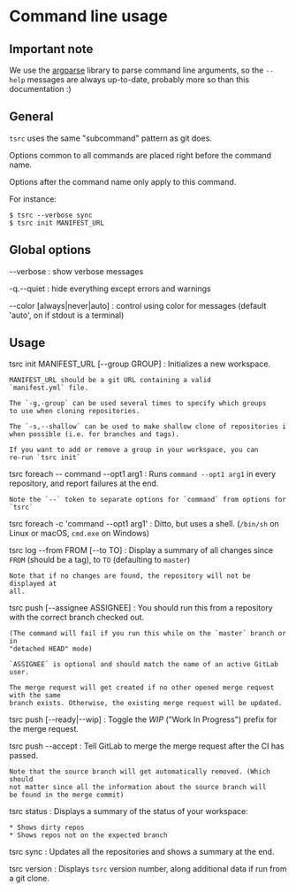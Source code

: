 # Command line usage

## Important note

We use the [argparse](https://docs.python.org/3/library/argparse.html) library to
parse command line arguments, so the `--help` messages are always up-to-date,
probably more so than this documentation :)

## General

`tsrc` uses the same "subcommand" pattern as git does.

Options common to all commands are placed right before the command name.

Options after the command name only apply to this command.

For instance:

```console
$ tsrc --verbose sync
$ tsrc init MANIFEST_URL
```

## Global options

--verbose
:   show verbose messages

-q.--quiet
:   hide everything except errors and warnings

--color [always|never|auto]
:    control using color for messages (default 'auto', on if stdout is a terminal)

## Usage


tsrc init MANIFEST_URL [--group GROUP]
:   Initializes a new workspace.

    MANIFEST_URL should be a git URL containing a valid
    `manifest.yml` file.

    The `-g,-group` can be used several times to specify which groups
    to use when cloning repositories.

    The `-s,--shallow` can be used to make shallow clone of repositories i
    when possible (i.e. for branches and tags).

    If you want to add or remove a group in your workspace, you can
    re-run `tsrc init`


tsrc foreach -- command --opt1 arg1
:   Runs `command --opt1 arg1` in every repository, and report failures
    at the end.

    Note the `--` token to separate options for `command` from options for
    `tsrc`

tsrc foreach -c 'command --opt1 arg1'
:   Ditto, but uses a shell. (`/bin/sh` on Linux or macOS, `cmd.exe` on Windows)


tsrc log --from FROM [--to TO]
:   Display a summary of all changes since `FROM` (should be a tag),
    to `TO` (defaulting to `master`)

    Note that if no changes are found, the repository will not be displayed at
    all.

tsrc push [--assignee ASSIGNEE]
:   You should run this from a repository with the correct branch checked out.

    (The command will fail if you run this while on the `master` branch or in
    "detached HEAD" mode)

    `ASSIGNEE` is optional and should match the name of an active GitLab user.

    The merge request will get created if no other opened merge request with the same
    branch exists. Otherwise, the existing merge request will be updated.

tsrc push [--ready|--wip]
:   Toggle the *WIP* ("Work In Progress") prefix for the merge request.

tsrc push --accept
:   Tell GitLab to merge the merge request after the CI has passed.

    Note that the source branch will get automatically removed. (Which should
    not matter since all the information about the source branch will
    be found in the merge commit)


tsrc status
:   Displays a summary of the status of your workspace:

    * Shows dirty repos
    * Shows repos not on the expected branch

tsrc sync
:   Updates all the repositories and shows a summary at the end.

tsrc version
:   Displays `tsrc` version number, along additional data if run from a git clone.
